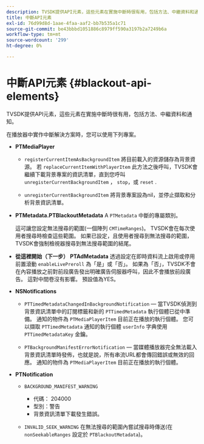 ```yaml
---
description: TVSDK提供API元素，這些元素在實施中斷時很有用，包括方法、中繼資料和通知。
title: 中斷API元素
exl-id: 76d99d8d-1aae-4faa-aaf2-bb7b535a1c71
source-git-commit: be43bbbd1051886c8979ff590a3197b2a7249b6a
workflow-type: tm+mt
source-wordcount: '299'
ht-degree: 0%

---
```


# 中斷API元素 {#blackout-api-elements}

TVSDK提供API元素，這些元素在實施中斷時很有用，包括方法、中繼資料和通知。

在播放器中實作中斷解決方案時，您可以使用下列專案。

* **PTMediaPlayer**

   * `registerCurrentItemAsBackgroundItem` 將目前載入的資源儲存為背景資源。 若 `replaceCurrentItemWithPlayerItem` 此方法之後呼叫，TVSDK會繼續下載背景專案的資訊清單，直到您呼叫 `unregisterCurrentBackgroundItem` ， `stop`，或 `reset` .

   * `unregisterCurrentBackgroundItem` 將背景專案設為nil，並停止擷取和分析背景資訊清單。

* **PTMetadata.PTBlackoutMetadata** A `PTMetadata` 中斷的專屬類別。

   這可讓您設定無法搜尋的範圍(一個陣列 `CMTimeRanges`)。 TVSDK會在每次使用者搜尋時檢查這些範圍。 如果已設定，且使用者搜尋到無法搜尋的範圍，TVSDK會強制檢視器搜尋到無法搜尋範圍的結尾。

* **從這裡開始（下一步）** **PTAdMetadata** 透過設定在即時資料流上啟用或停用前置滾動 `enableLivePreroll` 為「是」或「否」。 如果為「否」，TVSDK不會在內容播放之前對前段廣告發出明確廣告伺服器呼叫，因此不會播放前段廣告。 這對中間卷沒有影響。 預設值為YES。

* **NSNotifications**

   * `PTTimedMetadataChangedInBackgroundNotification`  — 當TVSDK偵測到背景資訊清單中的訂閱標籤和新的 `PTTimedMetadata` 執行個體已從中準備。 通知的物件為 `PTMediaPlayerItem` 目前正在播放的執行個體。 您可以擷取 `PTTimedMetadata` 通知的執行個體 `userInfo` 字典使用 `PTTimedMetadataKey` 金鑰。

   * `PTBackgroundManifestErrorNotification`  — 當媒體播放器完全無法載入背景資訊清單時發佈，也就是說，所有串流URL都會傳回錯誤或無效的回應。 通知的物件為 `PTMediaPlayerItem` 目前正在播放的執行個體。

* **PTNotification**

   * `BACKGROUND_MANIFEST_WARNING`

      * 代碼： 204000
      * 型別：警告
      * 背景資訊清單下載發生錯誤。
   * `INVALID_SEEK_WARNING` 在無法搜尋的範圍內嘗試搜尋時傳送(在 `nonSeekableRanges` 設定於 `PTBlackoutMetadata`)。
